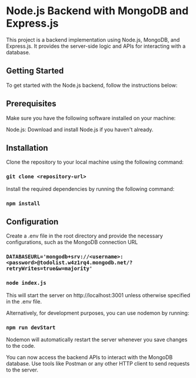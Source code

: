 # Node.js Backend with MongoDB and Express.js
This project is a backend implementation using Node.js, MongoDB, and Express.js. It provides the server-side logic and APIs for interacting with a database.

## Getting Started
To get started with the Node.js backend, follow the instructions below:

## Prerequisites
Make sure you have the following software installed on your machine:

Node.js: Download and install Node.js if you haven't already.

## Installation
Clone the repository to your local machine using the following command:

### `git clone <repository-url>`

Install the required dependencies by running the following command:
### `npm install`

## Configuration
Create a .env file in the root directory and provide the necessary configurations, such as the MongoDB connection URL
### `DATABASEURL='mongodb+srv://<username>:<password>@todolist.w4z1rq4.mongodb.net/?retryWrites=true&w=majority'`

### `node index.js`
This will start the server on http://localhost:3001 unless otherwise specified in the .env file. 

Alternatively, for development purposes, you can use nodemon by running:
### `npm run devStart`
Nodemon will automatically restart the server whenever you save changes to the code.

You can now access the backend APIs to interact with the MongoDB database. Use tools like Postman or any other HTTP client to send requests to the server.

